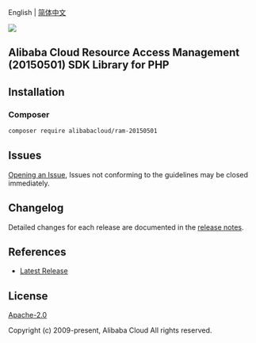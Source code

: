 English | [简体中文](README-CN.md)

![](https://aliyunsdk-pages.alicdn.com/icons/AlibabaCloud.svg)

## Alibaba Cloud Resource Access Management (20150501) SDK Library for PHP

## Installation

### Composer

```bash
composer require alibabacloud/ram-20150501
```

## Issues

[Opening an Issue](https://github.com/aliyun/alibabacloud-sdk/issues/new), Issues not conforming to the guidelines may be closed immediately.

## Changelog

Detailed changes for each release are documented in the [release notes](./ChangeLog.txt).

## References

* [Latest Release](https://github.com/aliyun/alibabacloud-sdk)

## License

[Apache-2.0](http://www.apache.org/licenses/LICENSE-2.0)

Copyright (c) 2009-present, Alibaba Cloud All rights reserved.
